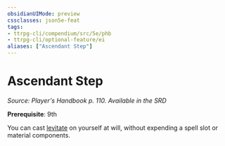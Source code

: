 ```yaml
---
obsidianUIMode: preview
cssclasses: json5e-feat
tags:
- ttrpg-cli/compendium/src/5e/phb
- ttrpg-cli/optional-feature/ei
aliases: ["Ascendant Step"]
---
```

# Ascendant Step
*Source: Player's Handbook p. 110. Available in the <span title='Systems Reference Document (5.1)'>SRD</span>*  

**Prerequisite**: 9th

You can cast [levitate](3-Mechanics/CLI/spells/levitate.md) on yourself at will, without expending a spell slot or material components.